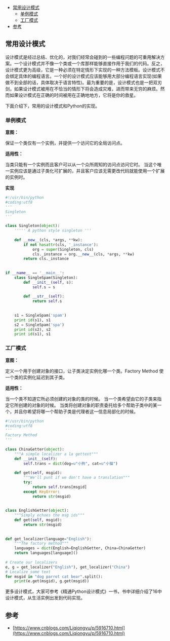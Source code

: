 <!-- TOC -->

- [常用设计模式](#常用设计模式)
    - [单例模式](#单例模式)
    - [工厂模式](#工厂模式)
- [参考](#参考)

<!-- /TOC -->

## 常用设计模式

设计模式是经过总结、优化的，对我们经常会碰到的一些编程问题的可重用解决方案。一个设计模式并不像一个类或一个库那样能够直接作用于我们的代码。反之，设计模式更为高级，它是一种必须在特定情形下实现的一种方法模板。设计模式不会绑定具体的编程语言。一个好的设计模式应该能够用大部分编程语言实现(如果做不到全部的话，具体取决于语言特性)。最为重要的是，设计模式也是一把双刃剑，如果设计模式被用在不恰当的情形下将会造成灾难，进而带来无穷的麻烦。然而如果设计模式在正确的时间被用在正确地地方，它将是你的救星。

下面介绍下，常用的设计模式和Python的实现。

### 单例模式

**意图：**

保证一个类仅有一个实例，并提供一个访问它的全局访问点。

**适用性：**

当类只能有一个实例而且客户可以从一个众所周知的访问点访问它时。
当这个唯一实例应该是通过子类化可扩展的，并且客户应该无需更改代码就能使用一个扩展的实例时。

**实现**

```python
#!/usr/bin/python
#coding:utf8
'''
Singleton
'''
 
class Singleton(object):
    ''''' A python style singleton '''
 
    def __new__(cls, *args, **kw):
        if not hasattr(cls, '_instance'):
            org = super(Singleton, cls)
            cls._instance = org.__new__(cls, *args, **kw)
        return cls._instance
 
 
if __name__ == '__main__':
    class SingleSpam(Singleton):
        def __init__(self, s):
            self.s = s
 
        def __str__(self):
            return self.s
 
 
    s1 = SingleSpam('spam')
    print id(s1), s1
    s2 = SingleSpam('spa')
    print id(s2), s2
    print id(s1), s1
```

### 工厂模式

**意图：**

定义一个用于创建对象的接口，让子类决定实例化哪一个类。Factory Method 使一个类的实例化延迟到其子类。

**适用性：**

当一个类不知道它所必须创建的对象的类的时候。
当一个类希望由它的子类来指定它所创建的对象的时候。
当类将创建对象的职责委托给多个帮助子类中的某一个，并且你希望将哪一个帮助子类是代理者这一信息局部化的时候。

```python
#!/usr/bin/python
#coding:utf8
'''
Factory Method
'''
 
class ChinaGetter(object):
    """A simple localizer a la gettext"""
    def __init__(self):
        self.trans = dict(dog=u"小狗", cat=u"小猫")
 
    def get(self, msgid):
        """We'll punt if we don't have a translation"""
        try:
            return self.trans[msgid]
        except KeyError:
            return str(msgid)
 
 
class EnglishGetter(object):
    """Simply echoes the msg ids"""
    def get(self, msgid):
        return str(msgid)
 
 
def get_localizer(language="English"):
    """The factory method"""
    languages = dict(English=EnglishGetter, China=ChinaGetter)
    return languages[language]()
 
# Create our localizers
e, g = get_localizer("English"), get_localizer("China")
# Localize some text
for msgid in "dog parrot cat bear".split():
    print(e.get(msgid), g.get(msgid))
```

更多设计模式，大家可参考《精通Python设计模式》一书，书中详细介绍了16中设计模式，从生活实例出发到代码实现。


## 参考

- [https://www.cnblogs.com/Liqiongyu/p/5916710.html](https://www.cnblogs.com/Liqiongyu/p/5916710.html)